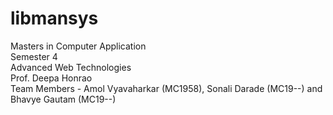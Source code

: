 # libmansys
Masters in Computer Application <br/>
Semester 4 <br/>
Advanced Web Technologies <br/>
Prof. Deepa Honrao <br/>
Team Members - Amol Vyavaharkar (MC1958), Sonali Darade (MC19--) and Bhavye Gautam (MC19--) <br/>
